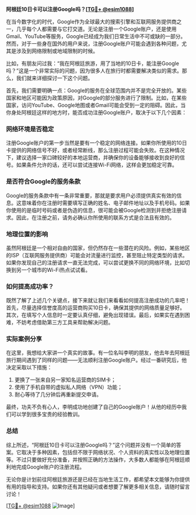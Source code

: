**阿根廷10日卡可以注册Google吗？[[TG💪+ @esim1088](https://t.me/s/esim1088)]**

在当今数字化的时代，Google作为全球最大的搜索引擎和互联网服务提供商之一，几乎每个人都需要与它打交道。无论是注册一个Google账户，还是使用Gmail、YouTube等服务，Google已经成为我们日常生活中不可或缺的一部分。然而，对于一些身在国外的用户来说，注册Google账户可能会遇到各种问题，尤其是涉及到网络限制或地域限制的时候。

比如，有朋友问过我：“我在阿根廷旅游，用了当地的10日卡，能注册Google吗？”这是一个非常实际的问题，因为很多人在旅行时都需要解决类似的需求。那么，我们就来详细探讨一下这个问题。

首先，我们需要明确一点：Google的服务在全球范围内并不是完全开放的。某些国家和地区可能因为政策原因，对Google的部分服务进行了限制。比如，在某些国家，访问YouTube、Google地图或者Gmail可能会受到一定的阻碍。因此，当你身处阿根廷这样的地方时，能否成功注册Google账户，取决于以下几个因素：

### 网络环境是否稳定

注册Google账户的第一步当然是要有一个稳定的网络连接。如果你所使用的10日卡提供的网络信号不好，或者经常断线，那么注册过程可能会失败。在这种情况下，建议选择一家口碑较好的本地运营商，并确保你的设备能够接收到良好的信号。如果条件允许的话，还可以尝试连接Wi-Fi网络，这样会更加稳定可靠。

### 是否符合Google的服务条款

Google的服务条款中有一条非常重要，那就是要求用户必须提供真实有效的信息。这意味着你在注册时需要填写正确的姓名、电子邮件地址以及手机号码。如果你使用的是临时号码或者是伪造的信息，很可能会被Google检测到并拒绝注册请求。因此，在注册之前，请务必确认你所使用的联系方式是合法且有效的。

### 地理位置的影响

虽然阿根廷是一个相对自由的国家，但仍然存在一些潜在的风险。例如，某些地区的ISP（互联网服务提供商）可能会对流量进行监控，甚至阻止特定类型的请求。如果你发现自己的注册请求一直无法完成，可以尝试更换不同的网络环境，比如切换到另一个城市的Wi-Fi热点试试看。

### 如何提高成功率？

既然了解了上述几个关键点，接下来就让我们来看看如何提高注册成功的几率吧！首先，尽量选择信誉度高的运营商购买10日卡，确保其提供的网络质量足够好。其次，在填写个人信息时一定要认真仔细，避免出现错误。最后，如果实在遇到困难，不妨考虑借助第三方工具来帮助解决问题。

### 实际案例分享

在这里，我想给大家讲一个真实的故事。有一位名叫李明的朋友，他去年去阿根廷旅行期间遇到了同样的问题——无法顺利注册Google账户。经过一番研究后，他决定采取以下措施：

1. 更换了一张来自另一家知名运营商的SIM卡；
2. 使用了手机自带的虚拟私人网络（VPN）功能；
3. 耐心等待了几分钟后再重新提交申请。

最终，功夫不负有心人，李明成功地创建了自己的Google账户！从他的经历中我们可以学到很多宝贵的经验教训。

### 总结

综上所述，“阿根廷10日卡可以注册Google吗？”这个问题并没有一个简单的答案。它取决于多种因素，包括但不限于网络状况、个人资料的真实性以及地理位置等。不过只要做好充分准备，并按照正确的方法操作，大多数人都能够在阿根廷顺利地完成Google账户的注册流程。

无论你是计划前往阿根廷旅游还是已经在当地生活工作，都希望本文能够为你提供有用的指导和支持。如果你还有其他疑问或者想要了解更多相关信息，请随时留言讨论！

[[TG💪+ @esim1088](https://t.me/s/esim1088) ![Image](https://i.postimg.cc/4NQfJmqS/Snipaste-2025-05-13-00-14-12.png)]
